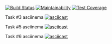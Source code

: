[![Build Status](https://travis-ci.org/StepanenkoArtem/python-project-lvl2.svg?branch=master)](https://travis-ci.org/StepanenkoArtem/python-project-lvl2)
[![Maintainability](https://api.codeclimate.com/v1/badges/d4f393a9ed1e0c24fc2d/maintainability)](https://codeclimate.com/github/StepanenkoArtem/python-project-lvl2/maintainability)
[![Test Coverage](https://api.codeclimate.com/v1/badges/d4f393a9ed1e0c24fc2d/test_coverage)](https://codeclimate.com/github/StepanenkoArtem/python-project-lvl2/test_coverage)


Task #3 asciinema
[![asciicast](https://asciinema.org/a/jP61fqMfyvGu41U94g9mCRRZs.svg)](https://asciinema.org/a/jP61fqMfyvGu41U94g9mCRRZs)

Task #5 asciinema
[![asciicast](https://asciinema.org/a/ij4snZT9yj71XmpsMVT6hgQc8.svg)](https://asciinema.org/a/ij4snZT9yj71XmpsMVT6hgQc8)

Task #6 asciinema
[![asciicast](https://asciinema.org/a/df84tzmLbWxjC23JCXqsyZJaG.svg)](https://asciinema.org/a/df84tzmLbWxjC23JCXqsyZJaG)
